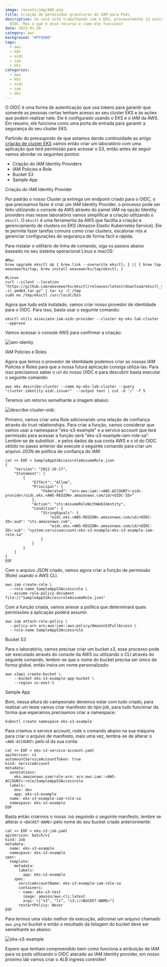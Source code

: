 ```yaml
---
image: /assets/img/AWS.png
title: Criação de permissões granulares do IAM para Pods
description: Se você está trabalhando com o EKS, provavelmente já ouviu falar de
  OIDC. Mas o que é esse recurso e como ele funciona?
date: 2023-01-20
category: aws
background: "#FF9900"
tags:
  - aws
  - k8s
  - oidc
  - iam
  - eks
categories:
  - aws
  - k8s
  - oidc
  - iam
  - eks
---
```

O OIDC é uma forma de autenticação que usa tokens para garantir que somente as pessoas certas tenham acesso ao seu cluster EKS e às ações que podem realizar nele. Ele é configurado usando o EKS e o IAM da AWS. Em resumo, ele funciona como uma porta de entrada para garantir a segurança do seu cluster EKS.

Partindo do pressuposto de que estamos dando continuidade ao artigo [criação de cluster EKS](https://thiagoalexandria.com.br/criando-um-cluster-no-amazon-eks/) vamos então criar um laboratório com uma aplicação que terá permissão para acessar o S3, então antes de seguir vamos abordar os seguintes pontos:

* Criação do IAM Identity Providers
* IAM Policies e Role
* Bucket S3
* Sample App

Criação do IAM Identity Provider

Por padrão o nosso Cluster ja entrega um endpoint criado para o OIDC, o que precisamos fazer é criar um IAM Identity Provider, o processo pode ser feito utilizando o console da AWS através do painel IAM na opção Identity providers mas nesse laboratório vamos simplificar a criação utilizando o `eksctl`. O `eksctl` é uma ferramenta da AWS que facilita a criação e gerenciamento de clusters no EKS (Amazon Elastic Kubernetes Service). Ele te permite fazer tarefas comuns como criar clusters, escalonar nós e gerenciar configurações de segurança de forma fácil e rápida.

Para instalar o utilitário de linha de comando, siga os passos abaixo baseado no seu sistema operacional Linux e macOS:

```
#Mac
brew upgrade eksctl && { brew link --overwrite eksctl; } || { brew tap weaveworks/tap; brew install weaveworks/tap/eksctl; }

#Linux
curl --silent --location "https://github.com/weaveworks/eksctl/releases/latest/download/eksctl_$(uname -s)_amd64.tar.gz" | tar xz -C /tmp
sudo mv /tmp/eksctl /usr/local/bin
```

Agora que tudo está instalado, vamos criar nosso provedor de identidade para o OIDC. Para isso, basta usar o seguinte comando:

```
eksctl utils associate-iam-oidc-provider --cluster my-eks-lab-cluster --approve
```

Vamos acessar o console AWS para confirmar a criação:

![iam-idenity](/assets/img/iam-idenity.png)

I﻿AM Policies e Roles

Agora que temos o provedor de identidade podemos criar as nossas IAM Policies e Roles para que a nossa futura aplicação consiga utiliza-las. Para isso precisamos saber o url do nosso OIDC e para descobrir basta executar o seguinte comando:

```
aws eks describe-cluster --name my-eks-lab-cluster --query "cluster.identity.oidc.issuer"  --output text | cut -d '/' -f 5
```

Teremos um retorno semelhante a imagem abaixo:

![describe-cluster-oidc](/assets/img/describe-cluster-oidc.png)

Primeiro, vamos criar uma Role adicionando uma relação de confiança através do trust relationships. Para criar a função, vamos considerar que vamos usar a namespace "eks-s3-example" e a service account que terá permissão para acessar a função será "eks-s3-example-iam-role-sa". Lembre-se de substituir <AWS-ACCOUNT>, <AWS-REGION> e <OIDC-ID> pelos dados da sua conta AWS e o id do OIDC obtido no passo anterior dai execute o seguinte comando para criar um arquivo JSON de política de confiança do IAM:

```
cat << EOF > SampleAppS3AccessroleAssumeRole.json
{
    "Version": "2012-10-17",
    "Statement": [
        {
            "Effect": "Allow",
            "Principal": {
                "Federated": "arn:aws:iam::<AWS-ACCOUNT>:oidc-provider/oidc.eks.<AWS-REGION>.amazonaws.com/id/<OIDC-ID>”
            },
            "Action": "sts:AssumeRoleWithWebIdentity",
            "Condition": {
                "StringEquals": {
                    "oidc.eks.<AWS-REGION>.amazonaws.com/id/<OIDC-ID>:aud": "sts.amazonaws.com",
                    "oidc.eks.<AWS-REGION>.amazonaws.com/id/<OIDC-ID>:sub": "system:serviceaccount:eks-s3-example:eks-s3-example-iam-role-sa"
                }
            }
        }
    ]
}
EOF
```

Com o arquivo JSON criado, vamos agora criar a função de permissão (Role) usando o AWS CLI.

```
aws iam create-role \
  --role-name SampleAppS3Accessrole \
  --assume-role-policy-document file://"SampleAppS3AccessroleAssumeRole.json"
```

Com a função criada, vamos anexar a política que determinará quais permissões a aplicação poderá assumir.

```
aws iam attach-role-policy \
  --policy-arn arn:aws:iam::aws:policy/AmazonS3FullAccess \
  --role-name SampleAppS3Accessrole
```

Bucket S3

Para o laboratório, vamos precisar criar um bucket s3, esse processo pode ser executado através do console da AWS ou utilizando o CLI através do seguinte comando, lembre-se que o nome do bucket precisa ser único de forma global, então insira um nome personalizado:

```
aws s3api create-bucket \
    --bucket eks-s3-example-app-bucket \
    --region us-east-1
```

Sample App

Bom, nessa altura do campeonato devemos estar com tudo criado, para realizar um teste vamos criar manifesto do tipo job, para tudo funcionar da forma que esperamos precisamos criar a namespace:

```
kubectl create namespace eks-s3-example
```

Para criamos o service account, rode o comando abaixo na sua máquina para criar o arquivo de manifesto, mais uma vez, lembra-se de alterar o `<AWS-ACCOUNT>` pelo id da sua conta:

```
cat << EOF > eks-s3-service-account.yaml
apiVersion: v1
automountServiceAccountToken: true
kind: ServiceAccount
metadata:
  annotations:
    eks.amazonaws.com/role-arn: arn:aws:iam::<AWS-ACCOUNT>:role/SampleAppS3Accessrole
  labels:
    env: dev
    app: eks-s3-example
  name: eks-s3-example-iam-role-sa
  namespace: eks-s3-example
EOF
```

Basta então criarmos o nosso `Job` seguindo o seguinte manifesto, lembre se alterar o `<BUCKET-NAME>` pelo nome do seu bucket criado anteriormente:

```
cat << EOF > eks-s3-job.yaml
apiVersion: batch/v1
kind: Job
metadata:
  name: eks-s3-example 
  namespace: eks-s3-example
spec:
  template:
    metadata:
      labels:
        app: eks-s3-example
    spec:
      serviceAccountName: eks-s3-example-iam-role-sa
      containers:
      - name: eks-s3-test
        image: amazon/aws-cli:latest
        args: \["s3", "ls”, "s3://<BUCKET-NAME>"]
      restartPolicy: Never
EOF
```

Para termos uma visão melhor da execução, adicionei um arquivo chamado `aws.png` no bucket e então o resultado da listagem do bucket deve ser semelhante ao abaixo:

![eks-s3-example](/assets/img/eks-s3-example.png)

Espero que tenham compreendido bem como funciona a atribuição de IAM para os pods utilizando o OIDC atacado ao IAM Identity provider, em nosso próximo lab vamos criar o ALB ingress controller!